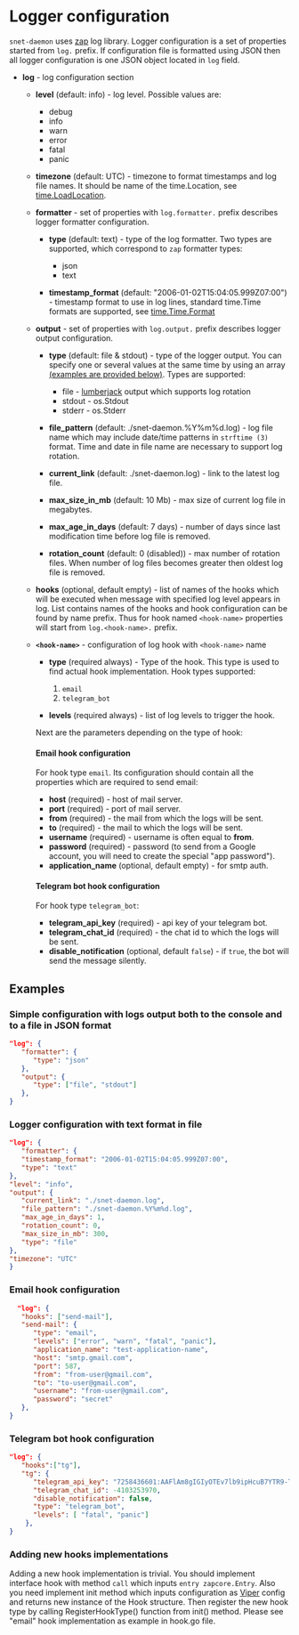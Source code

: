 # Logger configuration

```snet-daemon``` uses [zap](https://github.com/uber-go/zap) log
library. Logger configuration is a set of properties started from ```log.```
prefix. If configuration file is formatted using JSON then all logger
configuration is one JSON object located in ```log``` field.

* **log** - log configuration section

    * **level** (default: info) - log level. Possible values are:
        * debug
        * info
        * warn
        * error
        * fatal
        * panic

    * **timezone** (default: UTC) - timezone to format timestamps and log
      file names. It should be name of the time.Location, see
      [time.LoadLocation](https://golang.org/pkg/time/#LoadLocation).

    * **formatter** - set of properties with ```log.formatter.``` prefix
      describes logger formatter configuration.

        * **type** (default: text) - type of the log formatter. Two types are
          supported, which correspond to ```zap``` formatter types:
            * json
            * text

        * **timestamp_format** (default:  "2006-01-02T15:04:05.999Z07:00") -
          timestamp format to use in log lines, standard time.Time formats are
          supported, see [time.Time.Format](https://golang.org/pkg/time/#Time.Format)

    * **output** - set of properties with ```log.output.``` prefix describes
      logger output configuration.

        * **type** (default: file & stdout) - type of the logger output. You can specify one or several values at the same time by using an array [(examples are provided below)](#examples). Types are
          supported:
            * file -
              [lumberjack](https://github.com/natefinch/lumberjack)
              output which supports log rotation
            * stdout - os.Stdout
            * stderr - os.Stderr

        * **file_pattern** (default: ./snet-daemon.%Y%m%d.log) - log file name
          which may include date/time patterns in ```strftime (3)``` format. Time
          and date in file name are necessary to support log rotation.

        * **current_link** (default: ./snet-daemon.log) - link to the latest log
          file.

        * **max_size_in_mb** (default: 10 Mb) - max size of current log file in megabytes.

        * **max_age_in_days** (default: 7 days) - number of days since
          last modification time before log file is removed.

        * **rotation_count** (default: 0 (disabled)) - max number of rotation
          files. When number of log files becomes greater then oldest log file is
          removed.

    * **hooks** (optional, default empty) - list of names of the hooks which will be executed
      when message with specified log level appears in log. List contains names of
      the hooks and hook configuration can be found by name prefix. Thus for
      hook named ```<hook-name>``` properties will start from
      ```log.<hook-name>.``` prefix.

    * **```<hook-name>```** - configuration of log hook with `<hook-name>` name

        * **type** (required always) - Type of the hook. This type is used to find actual
          hook implementation. Hook types supported: 
      
          1) `email`  
          2) `telegram_bot` 

        * **levels** (required always) - list of log levels to trigger the hook.

        Next are the parameters depending on the type of hook:

        #### Email hook configuration

        For hook type `email`. Its configuration should contain all the properties which are required to send email:

        * **host** (required) - host of mail server.
        * **port** (required) - port of mail server.
        * **from** (required) - the mail from which the logs will be sent.
        * **to** (required) - the mail to which the logs will be sent.
        * **username** (required) - username is often equal to **from**.
        * **password** (required) - password (to send from a Google account, you will need to create the special "app password").
        * **application_name** (optional, default empty) - for smtp auth.

        #### Telegram bot hook configuration

        For hook type `telegram_bot`:

        * **telegram_api_key** (required) - api key of your telegram bot.
        * **telegram_chat_id** (required) - the chat id to which the logs will be sent.
        * **disable_notification** (optional, default `false`) - if `true`, the bot will send the message silently.

## Examples

### Simple configuration with logs output both to the console and to a file in JSON format

```json
"log": {
   "formatter": {
      "type": "json"
   },
   "output": {
      "type": ["file", "stdout"]
   },
}
```

### Logger configuration with text format in file

```json
"log": {
   "formatter": {
   "timestamp_format": "2006-01-02T15:04:05.999Z07:00",
   "type": "text"
},
"level": "info",
"output": {
   "current_link": "./snet-daemon.log",
   "file_pattern": "./snet-daemon.%Y%m%d.log",
   "max_age_in_days": 1,
   "rotation_count": 0,
   "max_size_in_mb": 300,
   "type": "file"
},
"timezone": "UTC"
}
```

### Email hook configuration

```json
  "log": {
   "hooks": ["send-mail"],
   "send-mail": {
      "type": "email",
      "levels": ["error", "warn", "fatal", "panic"],
      "application_name": "test-application-name",
      "host": "smtp.gmail.com",
      "port": 587,
      "from": "from-user@gmail.com",
      "to": "to-user@gmail.com",
      "username": "from-user@gmail.com",
      "password": "secret"
   },
}
```

### Telegram bot hook configuration

```json
"log": {
   "hooks":["tg"],
   "tg": {
      "telegram_api_key": "7258436601:AAFlAm8gIGIyOTEv7lb9ipHcuB7YTR9-TuR",
      "telegram_chat_id": -4103253970,
      "disable_notification": false,
      "type": "telegram_bot",
      "levels": [ "fatal", "panic"]
    },
}
```

### Adding new hooks implementations

Adding a new hook implementation is trivial. You should implement interface hook with method `call`  which inputs `entry zapcore.Entry`. Also you need implement init method which inputs configuration as [Viper](https://godoc.org/github.com/spf13/viper#Viper) config and returns new instance of the Hook structure. Then register the new hook
type by calling RegisterHookType() function from init() method. Please see "email" hook implementation as example in hook.go file.
